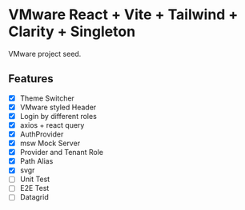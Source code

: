 # VMware React + Vite + Tailwind + Clarity + Singleton

VMware project seed.

## Features

- [x] Theme Switcher
- [x] VMware styled Header
- [x] Login by different roles
- [x] axios + react query
- [x] AuthProvider
- [x] msw Mock Server
- [x] Provider and Tenant Role
- [x] Path Alias
- [x] svgr
- [ ] Unit Test
- [ ] E2E Test
- [ ] Datagrid
